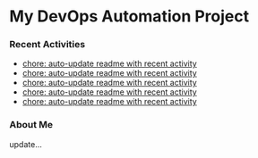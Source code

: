 # My DevOps Automation Project

### Recent Activities
<!-- activity:START -->
- [chore: auto-update readme with recent activity](https://github.com/kaigiii/mybowling-app/commit/36e645f6c6898b5800165582ae61e1ee12533249)
- [chore: auto-update readme with recent activity](https://github.com/kaigiii/mybowling-app/commit/d9c9f02a880aac2bbe4b1868cb211c9aaf0933f1)
- [chore: auto-update readme with recent activity](https://github.com/kaigiii/mybowling-app/commit/95979eca5c5b56545d20b8e174cd1b1932c2a01f)
- [chore: auto-update readme with recent activity](https://github.com/kaigiii/mybowling-app/commit/6d4bc6fbdbb1fa4e9f4a93d95b047ac062d6ee34)
- [chore: auto-update readme with recent activity](https://github.com/kaigiii/mybowling-app/commit/1300faf7a2431063f80ce5a59b2cf4af1e4ed784)
<!-- activity:END -->

### About Me
<!-- MYLINKS:START -->
<!-- MYLINKS:END -->

update...
